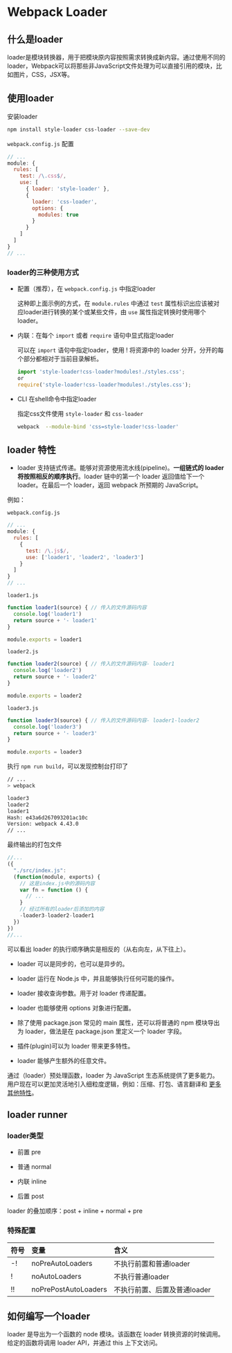 # Webpack Loader

## 什么是loader

loader是模块转换器，用于把模块原内容按照需求转换成新内容。通过使用不同的loader，Webpack可以将那些非JavaScript文件处理为可以直接引用的模块，比如图片，CSS，JSX等。

## 使用loader

安装loader

```bash
npm install style-loader css-loader --save-dev
```

`webpack.config.js` 配置

```javascript
// ...
module: {
  rules: [
    test: /\.css$/,
    use: [
      { loader: 'style-loader' },
      {
        loader: 'css-loader',
        options: {
          modules: true
        }
      }
    ]
  ]
}
// ...
```
### loader的三种使用方式

- 配置（推荐），在 `webpack.config.js` 中指定loader

  这种即上面示例的方式，在 `module.rules` 中通过 `test` 属性标识出应该被对应loader进行转换的某个或某些文件，由 `use` 属性指定转换时使用哪个loader。

- 内联：在每个 `import` 或者 `require` 语句中显式指定loader

  可以在 `import` 语句中指定loader，使用 ! 将资源中的 loader 分开，分开的每个部分都相对于当前目录解析。

  ```javascript
  import 'style-loader!css-loader?modules!./styles.css';
  or
  require('style-loader!css-loader?modules!./styles.css');
  ```

- CLI 在shell命令中指定loader

  指定css文件使用 `style-loader` 和 `css-loader`

  ```bash
  webpack  --module-bind 'css=style-loader!css-loader'
  ```

## loader 特性

- loader 支持链式传递。能够对资源使用流水线(pipeline)。**一组链式的 loader 将按照相反的顺序执行**。loader 链中的第一个 loader 返回值给下一个 loader。在最后一个 loader，返回 webpack 所预期的 JavaScript。

例如：

`webpack.config.js`

```javascript
// ...
module: {
  rules: [
    {
      test: /\.js$/,
      use: ['loader1', 'loader2', 'loader3']
    }
  ]
}
// ...
```

`loader1.js`

```javascript
function loader1(source) { // 传入的文件源码内容 
  console.log('loader1')
  return source + '- loader1'
}

module.exports = loader1
```

`loader2.js`

```javascript
function loader2(source) { // 传入的文件源码内容- loader1
  console.log('loader2')
  return source + '- loader2'
}

module.exports = loader2
```

`loader3.js`

```javascript
function loader3(source) { // 传入的文件源码内容- loader1-loader2
  console.log('loader3')
  return source + '- loader3'
}

module.exports = loader3
```

执行 `npm run build`，可以发现控制台打印了

```bash
// ...
> webpack

loader3
loader2
loader1
Hash: e43a6d267093201ac10c
Version: webpack 4.43.0
// ...
```
最终输出的打包文件

```javascript
//...
({
  "./src/index.js":
  (function(module, exports) {
    // 这是index.js中的源码内容
    var fn = function () {
      // ...
    }
    // 经过所有的loader后添加的内容
    -loader3-loader2-loader1
  })
})
//...
```
可以看出 loader 的执行顺序确实是相反的（从右向左，从下往上）。

- loader 可以是同步的，也可以是异步的。

- loader 运行在 Node.js 中，并且能够执行任何可能的操作。

- loader 接收查询参数。用于对 loader 传递配置。

- loader 也能够使用 options 对象进行配置。

- 除了使用 package.json 常见的 main 属性，还可以将普通的 npm 模块导出为 loader，做法是在 package.json 里定义一个 loader 字段。

- 插件(plugin)可以为 loader 带来更多特性。

- loader 能够产生额外的任意文件。

通过（loader）预处理函数，loader 为 JavaScript 生态系统提供了更多能力。 用户现在可以更加灵活地引入细粒度逻辑，例如：压缩、打包、语言翻译和 [更多其他特性](https://webpack.docschina.org/loaders)。

## loader runner

### loader类型

- 前置 pre

- 普通 normal

- 内联 inline

- 后置 post

loader 的叠加顺序：post + inline + normal + pre

### 特殊配置

符号 | 变量 | 含义
:-|:-|:-
-! | noPreAutoLoaders | 不执行前置和普通loader
! | noAutoLoaders | 不执行普通loader
!! | noPrePostAutoLoaders | 不执行前置、后置及普通loader


## 如何编写一个loader

loader 是导出为一个函数的 node 模块。该函数在 loader 转换资源的时候调用。给定的函数将调用 loader API，并通过 this 上下文访问。
